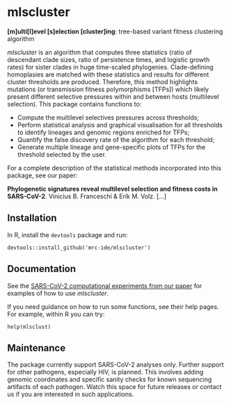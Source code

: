 # mlscluster

**[m]ulti[l]evel [s]election [cluster]ing**: tree-based variant fitness clustering algorithm

*mlscluster* is an algorithm that computes three statistics (ratio of descendant 
clade sizes, ratio of persistence times, and logistic growth rates) for sister clades 
in huge time-scaled phylogenies. Clade-defining homoplasies are matched with these 
statistics and results for different cluster thresholds are produced. 
Therefore, this method highlights mutations (or transmission fitness polymorphisms [TFPs]) 
which likely present different selective pressures within and between hosts (multilevel selection). 
This package contains functions to:

 * Compute the multilevel selectives pressures across thresholds;
 * Perform statistical analysis and graphical visualisation for all thresholds to identify lineages 
and genomic regions enriched for TFPs;
 * Quantify the false discovery rate of the algorithm for each threshold;
 * Generate multiple lineage and gene-specific plots of TFPs for the threshold selected by the user.

For a complete description of the statistical methods incorporated into this
package, see our paper:

**Phylogenetic signatures reveal multilevel selection and fitness costs in SARS-CoV-2**. 
Vinicius B. Franceschi & Erik M. Volz. 
[...]

## Installation

In R, install the `devtools` package and run:

```
devtools::install_github('mrc-ide/mlscluster')
```

## Documentation

See the [SARS-CoV-2 computational experiments from our paper](https://github.com/vinibfranc/mlscluster-experiments) for examples of how to use *mlscluster*.

If you need guidance on how to run some functions, see their help pages. For example, within R you can try: 

```
help(mlsclust)
```

## Maintenance

The package currently support SARS-CoV-2 analyses only. Further support for other pathogens, especially HIV, is planned. This involves adding genomic coordinates and specific sanity checks for known sequencing artifacts of each pathogen. Watch this space for future releases or contact us if you are interested in such applications.